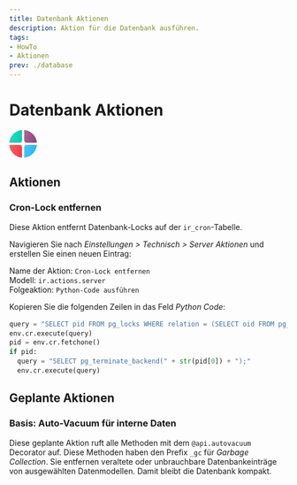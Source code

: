 ```yaml
---
title: Datenbank Aktionen
description: Aktion für die Datenbank ausführen.
tags:
- HowTo
- Aktionen
prev: ./database
---
```

# Datenbank Aktionen
![icons_odoo_apps](attachments/icons_odoo_apps.png)

## Aktionen

### Cron-Lock entfernen

Diese Aktion entfernt Datenbank-Locks auf der `ir_cron`-Tabelle.

Navigieren Sie nach *Einstellungen > Technisch > Server Aktionen* und erstellen Sie einen neuen Eintrag:

Name der Aktion: `Cron-Lock entfernen`\
Modell: `ir.actions.server`\
Folgeaktion: `Python-Code ausführen`

Kopieren Sie die folgenden Zeilen in das Feld *Python Code*:

```python
query = "SELECT pid FROM pg_locks WHERE relation = (SELECT oid FROM pg_class WHERE relname = 'ir_cron');"
env.cr.execute(query)            
pid = env.cr.fetchone()
if pid:
  query = "SELECT pg_terminate_backend(" + str(pid[0]) + ");"
  env.cr.execute(query)
```

## Geplante Aktionen

### Basis: Auto-Vacuum für interne Daten 

Diese geplante Aktion ruft alle Methoden mit dem `@api.autovacuum` Decorator auf. Diese Methoden haben den Prefix `_gc` für *Garbage Collection*. Sie entfernen veraltete oder unbrauchbare Datenbankeinträge von ausgewählten Datenmodellen. Damit bleibt die Datenbank kompakt.